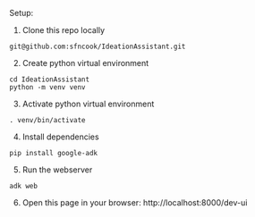 Setup:

1. Clone this repo locally

```
git@github.com:sfncook/IdeationAssistant.git
```

2. Create python virtual environment

```
cd IdeationAssistant
python -m venv venv
```

3. Activate python virtual environment

```
. venv/bin/activate
```

4. Install dependencies

```
pip install google-adk
```

5. Run the webserver

```
adk web
```

6. Open this page in your browser:
   http://localhost:8000/dev-ui
